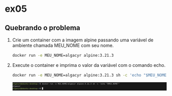 # ex05

## Quebrando o problema

1. Crie um container com a imagem alpine passando uma variável
de ambiente chamada MEU_NOME com seu nome.
    ```bash
    docker run -e MEU_NOME=algacyr alpine:3.21.3
    ```

2. Execute o container e imprima o valor da variável
com o comando echo.
    ```bash
    docker run -e MEU_NOME=algacyr alpine:3.21.3 sh -c 'echo "$MEU_NOME"'
    ```
    ![meu-nome](./screenshots/meu-nome.png)
